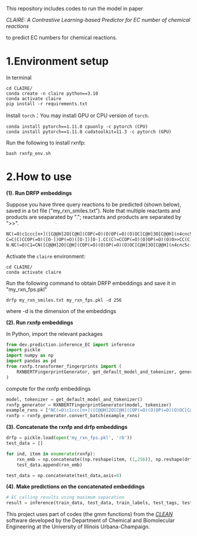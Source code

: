 
This repository includes codes to run the model in paper

_CLAIRE: A Contrastive Learning-based Predictor for EC number of chemical reactions_

to predict EC numbers for chemical reactions. 

# 1.Environment setup

In terminal
```
cd CLAIRE/
conda create -n claire python==3.10
conda activate claire
pip install -r requirements.txt
```
Install `torch`：You may install GPU or CPU version of `torch`.

```
conda install pytorch==1.11.0 cpuonly -c pytorch (CPU)
conda install pytorch==1.11.0 cudatoolkit=11.3 -c pytorch (GPU)
```

Run the following to install rxnfp:
```
bash rxnfp_env.sh
```

# 2.How to use

**(1). Run DRFP embeddings**

Suppose you have three query reactions to be predicted (shown below), saved in a txt file ("my_rxn_smiles.txt"). 
Note that multiple reactants and products are seaparated by "."; reactants and products are separated by ">>".

```txt
NC(=O)c1ccc[n+]([C@@H]2O[C@H](COP(=O)(O)OP(=O)(O)OC[C@H]3O[C@@H](n4cnc5c(N)ncnc54)[C@H](O)[C@@H]3O)[C@@H](O)[C@H]2O)c1.NCCC=O.O>>NCCC(=O)O
C=C(C)CCOP(=O)([O-])OP(=O)([O-])[O-].CC(C)=CCOP(=O)(O)OP(=O)(O)O>>CC(C)=CCCC(C)=CCCC(C)=CCCC(C)=CCCC(C)=CCCC(C)=CCCC(C)=CCCC(C)=CCCC(C)=CCOP(=O)(O)OP(=O)(O)O
N.NC(=O)C1=CN([C@@H]2O[C@H](COP(=O)(O)OP(=O)(O)OC[C@H]3O[C@@H](n4cnc5c(N)ncnc54)[C@H](OP(=O)(O)O)[C@@H]3O)[C@@H](O)[C@H]2O)C=CC1.O=C([O-])CCC(=O)C(=O)[O-].[H+]>>N[C@@H](CCC(=O)[O-])C(=O)[O-]
```

Activate the `claire` environment:
```
cd CLAIRE/
conda activate claire
```

Run the following command to obtain DRFP embeddings and save it in "my_rxn_fps.pkl"
```
drfp my_rxn_smiles.txt my_rxn_fps.pkl -d 256
```
where -d is the dimension of the embeddings


**(2). Run rxnfp embeddings**

In Python, import the relevant packages
```python
from dev.prediction.inference_EC import inference
import pickle
import numpy as np
import pandas as pd
from rxnfp.transformer_fingerprints import (
    RXNBERTFingerprintGenerator, get_default_model_and_tokenizer, generate_fingerprints
)
```

compute for the rxnfp embeddings
```python
model, tokenizer = get_default_model_and_tokenizer()
rxnfp_generator = RXNBERTFingerprintGenerator(model, tokenizer)
example_rxns = ["NC(=O)c1ccc[n+]([C@@H]2O[C@H](COP(=O)(O)OP(=O)(O)OC[C@H]3O[C@@H](n4cnc5c(N)ncnc54)[C@H](O)[C@@H]3O)[C@@H](O)[C@H]2O)c1.NCCC=O.O>>NCCC(=O)O", "C=C(C)CCOP(=O)([O-])OP(=O)([O-])[O-].CC(C)=CCOP(=O)(O)OP(=O)(O)O>>CC(C)=CCCC(C)=CCCC(C)=CCCC(C)=CCCC(C)=CCCC(C)=CCCC(C)=CCCC(C)=CCCC(C)=CCOP(=O)(O)OP(=O)(O)O", "N.NC(=O)C1=CN([C@@H]2O[C@H](COP(=O)(O)OP(=O)(O)OC[C@H]3O[C@@H](n4cnc5c(N)ncnc54)[C@H](OP(=O)(O)O)[C@@H]3O)[C@@H](O)[C@H]2O)C=CC1.O=C([O-])CCC(=O)C(=O)[O-].[H+]>>N[C@@H](CCC(=O)[O-])C(=O)[O-]"]
rxnfp = rxnfp_generator.convert_batch(example_rxns)
```

**(3). Concatenate the rxnfp and drfp embeddings**

```python
drfp = pickle.load(open('my_rxn_fps.pkl', 'rb'))
test_data = []

for ind, item in enumerate(rxnfp):
    rxn_emb = np.concatenate((np.reshape(item, (1,256)), np.reshape(drfp[ind], (1,256))), axis=1)
    test_data.append(rxn_emb)

test_data = np.concatenate(test_data,axis=0)
```
**(4). Make predictions on the concatenated embeddings**
```python
# EC calling results using maximum separation
result = inference(train_data, test_data, train_labels, test_tags, test_labels, pretrained_model,out_filename='./dev/results/demo', gmm = './dev/GMM/gmm_ensumble.pkl')
```

This project uses part of codes (the gmm functions) from the [*CLEAN*](https://github.com/tttianhao/CLEAN/) software developed by the Department of Chemical and Biomolecular Engineering at the University of Illinois Urbana-Champaign.
